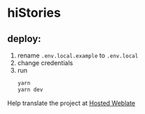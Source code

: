 # hiStories

## deploy:

1. rename `.env.local.example` to `.env.local`
2. change credentials
3. run
   ```bash
   yarn
   yarn dev
   ```
Help translate the project at [Hosted Weblate](https://hosted.weblate.org/projects/histories/#components)
